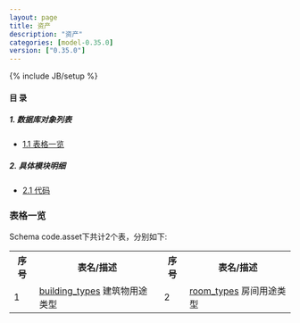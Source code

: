 ```yaml
---
layout: page
title: 资产 
description: "资产"
categories: [model-0.35.0]
version: ["0.35.0"]
---
```

{% include JB/setup %}

#### 目 录

##### 1. 数据库对象列表
  * [1.1 表格一览](index.html#表格一览)

##### 2. 具体模块明细
* [2.1 代码](/model/code/asset/all.html)

### 表格一览
Schema code.asset下共计2个表，分别如下:

<table class="table table-bordered table-striped table-condensed">
  <tr>
    <th class="info_header text-center">序号</th>
    <th class="info_header">表名/描述</th>
    <th class="info_header text-center">序号</th>
    <th class="info_header">表名/描述</th>
  </tr>
  <tr>
    <td>1</td>
    <td><a href="/model/code/asset/all.html#表格-building_types-建筑物用途类型">building_types</a> 建筑物用途类型</td>
    <td>2</td>
    <td><a href="/model/code/asset/all.html#表格-room_types-房间用途类型">room_types</a> 房间用途类型</td>
  </tr>
</table>

